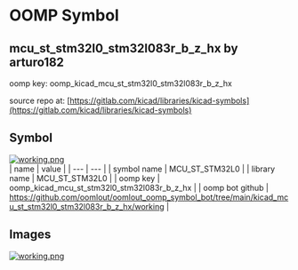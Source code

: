 # OOMP Symbol  
## mcu_st_stm32l0_stm32l083r_b_z_hx  by arturo182  
  
oomp key: oomp_kicad_mcu_st_stm32l0_stm32l083r_b_z_hx  
  
source repo at: [https://gitlab.com/kicad/libraries/kicad-symbols](https://gitlab.com/kicad/libraries/kicad-symbols)  
## Symbol  
  
[![working.png](working_600.png)](working.png)  
| name | value | 
| --- | --- | 
| symbol name | MCU_ST_STM32L0 | 
| library name | MCU_ST_STM32L0 | 
| oomp key | oomp_kicad_mcu_st_stm32l0_stm32l083r_b_z_hx | 
| oomp bot github | https://github.com/oomlout/oomlout_oomp_symbol_bot/tree/main/kicad_mcu_st_stm32l0_stm32l083r_b_z_hx/working | 
## Images  
  
[![working.png](working_140.png)](working.png)  
